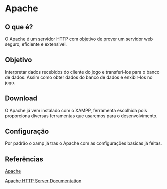 # Apache

## O que é?
  O Apache é um servidor HTTP com objetivo de prover um servidor web seguro, eficiente e extensivel.
  
## Objetivo
  Interpretar dados recebidos do cliente do jogo e transferi-los para o banco de dados. Assim como obter dados do banco de dados e enxibir-los no jogo.
  
## Download
  O Apache já vem instalado com o XAMPP, ferramenta escolhida pois proporciona diversas ferramentas que usaremos para o desenvolvimento.
  
## Configuração
  Por padrão o xamp já tras o Apache com as configurações basicas já feitas.
  
## Referências
  
[Apache](https://httpd.apache.org/)

[Apache HTTP Server Documentation](https://httpd.apache.org/docs/)
